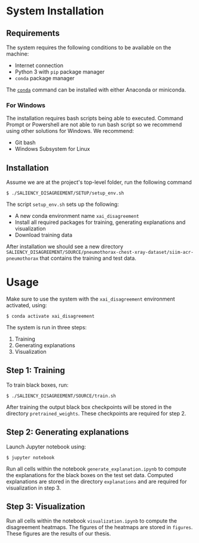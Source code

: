 # System Installation

## Requirements
The system requires the following conditions to be available on the machine:
- Internet connection
- Python 3 with `pip` package manager
- `conda` package manager

The [`conda`](https://docs.conda.io/projects/conda/en/latest/user-guide/install/index.html) command can be installed with either Anaconda or miniconda.

### For Windows
The installation requires bash scripts being able to executed. Command Prompt or Powershell are not able to run bash script so we recommend using other solutions for Windows. We recommend:
- Git bash
- Windows Subsystem for Linux

## Installation
Assume we are at the project's top-level folder, run the following command
```
$ ./SALIENCY_DISAGREEMENT/SETUP/setup_env.sh
```

The script `setup_env.sh` sets up the following:
- A new conda environment name `xai_disagreement`
- Install all required packages for training, generating explanations and visualization
- Download training data

After installation we should see a new directory `SALIENCY_DISAGREEMENT/SOURCE/pneumothorax-chest-xray-dataset/siim-acr-pneumothorax` that contains the training and test data.

# Usage
Make sure to use the system with the `xai_disagreement` environment activated, using:
```
$ conda activate xai_disagreement
```

The system is run in three steps:
1. Training
2. Generating explanations
3. Visualization

## Step 1: Training
To train black boxes, run:
```
$ ./SALIENCY_DISAGREEMENT/SOURCE/train.sh
```

After training the output black box checkpoints will be stored in the directory `pretrained_weights`. These checkpoints are required for step 2.

## Step 2: Generating explanations
Launch Jupyter notebook using:
```
$ jupyter notebook
```

Run all cells within the notebook `generate_explanation.ipynb` to compute the explanations for the black boxes on the test set data. Computed explanations are stored in the directory `explanations` and are required for visualization in step 3.

## Step 3: Visualization
Run all cells within the notebook `visualization.ipynb` to compute the disagreement heatmaps. The figures of the heatmaps are stored in `figures`. These figures are the results of our thesis.

